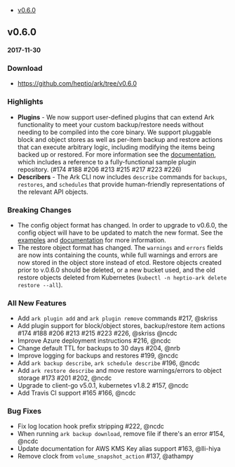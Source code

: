 - [v0.6.0](#v060)

## v0.6.0
#### 2017-11-30
### Download
  - https://github.com/heptio/ark/tree/v0.6.0

### Highlights
  * **Plugins** - We now support user-defined plugins that can extend Ark functionality to meet your custom backup/restore needs without needing to be compiled into the core binary. We support pluggable block and object stores as well as per-item backup and restore actions that can execute arbitrary logic, including modifying the items being backed up or restored. For more information see the [documentation](docs/plugins.md), which includes a reference to a fully-functional sample plugin repository. (#174 #188 #206 #213 #215 #217 #223 #226)
  * **Describers** - The Ark CLI now includes `describe` commands for `backups`, `restores`, and `schedules` that provide human-friendly representations of the relevant API objects.

### Breaking Changes
  * The config object format has changed. In order to upgrade to v0.6.0, the config object will have to be updated to match the new format. See the [examples](examples) and [documentation](docs/config-definition.md) for more information.
  * The restore object format has changed. The `warnings` and `errors` fields are now ints containing the counts, while full warnings and errors are now stored in the object store instead of etcd. Restore objects created prior to v.0.6.0 should be deleted, or a new bucket used, and the old restore objects deleted from Kubernetes (`kubectl -n heptio-ark delete restore --all`).

### All New Features
  * Add `ark plugin add` and `ark plugin remove` commands #217, @skriss
  * Add plugin support for block/object stores, backup/restore item actions #174 #188 #206 #213 #215 #223 #226, @skriss @ncdc
  * Improve Azure deployment instructions #216, @ncdc
  * Change default TTL for backups to 30 days #204, @nrb
  * Improve logging for backups and restores #199, @ncdc
  * Add `ark backup describe`, `ark schedule describe` #196, @ncdc
  * Add `ark restore describe` and move restore warnings/errors to object storage #173 #201 #202, @ncdc
  * Upgrade to client-go v5.0.1, kubernetes v1.8.2 #157, @ncdc
  * Add Travis CI support #165 #166, @ncdc

### Bug Fixes
  * Fix log location hook prefix stripping #222, @ncdc
  * When running `ark backup download`, remove file if there's an error #154, @ncdc
  * Update documentation for AWS KMS Key alias support #163, @lli-hiya
  * Remove clock from `volume_snapshot_action` #137, @athampy
